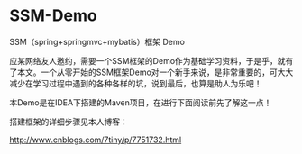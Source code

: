 # SSM-Demo
SSM（spring+springmvc+mybatis）框架 Demo

应某网络友人邀约，需要一个SSM框架的Demo作为基础学习资料，于是乎，就有了本文。一个从零开始的SSM框架Demo对一个新手来说，是非常重要的，可大大减少在学习过程中遇到的各种各样的坑，说到最后，也算是助人为乐吧！

本Demo是在IDEA下搭建的Maven项目，在进行下面阅读前先了解这一点！

搭建框架的详细步骤见本人博客：

http://www.cnblogs.com/7tiny/p/7751732.html
